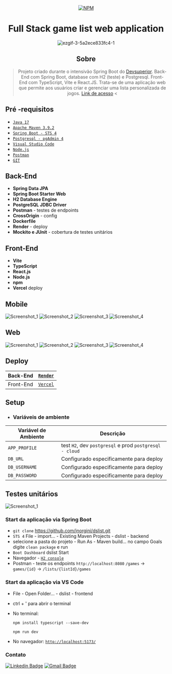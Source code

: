 <div align="center">

[![NPM](https://img.shields.io/npm/l/react)](https://github.com/jnorgini/dslist/blob/master/LICENSE) 
</div>

<div align="center">

# Full Stack game list web application
<div align="center">

![ezgif-3-5a2ece833fc4-1](https://github.com/jnorgini/dslist/assets/114461353/e8693c5f-68ad-47be-9f1d-8d13bde57bdc)

</div>
</div>

<div align="center">

## Sobre

> Projeto criado durante o intensivão Spring Boot do [Devsuperior](https://github.com/devsuperior/).
> Back-End com Spring Boot, database com H2 (teste) e Postgresql. Front-End com TypeScript, Vite e React.JS. Trata-se de uma aplicação web que permite aos usuários criar e gerenciar uma lista personalizada de jogos.
> [Link de acesso](https://dslist.vercel.app/) <

</div>

##  Pré -requisitos

- [ `Java 17` ](https://www.oracle.com/java/technologies/javase/jdk17-archive-downloads.html)
- [ `Apache Maven 3.9.2` ](https://maven.apache.org/download.cgi)
- [ `Spring Boot - STS 4` ](https://spring.io/tools)
- [ `Postgresql - pgAdmin 4` ](https://www.postgresql.org/download/)
- [`Visual Studio Code`](https://code.visualstudio.com/)
- [ `Node.js`](https://nodejs.org/en)
- [`Postman`](https://www.postman.com/)
- [`GIT`](https://git-scm.com/download/win)

## Back-End
- **Spring Data JPA** 
- **Spring Boot Starter Web** 
- **H2 Database Engine**
- **PostgreSQL JDBC Driver**
- **Postman** - testes de endpoints 
- **CrossOrigin** - config
- **Dockerfile**
- **Render** - deploy
- **Mockito e JUnit** - cobertura de testes unitários

## Front-End
- **Vite** 
- **TypeScript**
- **React.js**
- **Node.js**
- **npm**
- **Vercel** deploy

## Mobile

![Screenshot_1](https://github.com/jnorgini/dslist/assets/114461353/00a66cb4-4b7c-4c4b-b6f2-48cdf125cb25)
![Screenshot_2](https://github.com/jnorgini/dslist/assets/114461353/c3dad200-6610-487e-958c-8e680b890769)
![Screenshot_3](https://github.com/jnorgini/dslist/assets/114461353/4ca5ab30-d348-493a-b4bc-a2112d14777f)
![Screenshot_4](https://github.com/jnorgini/dslist/assets/114461353/20ad4289-b941-4378-8a98-afbe415d5f4c)


## Web

![Screenshot_1](https://github.com/jnorgini/dslist/assets/114461353/76bec705-d79f-4f5b-9dfc-f8a398e095e1)
![Screenshot_2](https://github.com/jnorgini/dslist/assets/114461353/e903af71-f3b1-4219-92d6-f5f3f7f92474)
![Screenshot_3](https://github.com/jnorgini/dslist/assets/114461353/7f233bc2-8f32-47b5-b2ea-bf5ddf2d50c8)
![Screenshot_4](https://github.com/jnorgini/dslist/assets/114461353/50bc0b63-21f3-4c76-9bf2-cf8aa0393439)


## Deploy


| Back-End  | [``Render``](https://render.com/)                                                        |
|-----------|-----------------------------------------------------------------------|
| Front-End | [``Vercel``](https://vercel.com/)                                                        |


## Setup

- ### Variáveis de ambiente

| Variável de Ambiente  | Descrição                                                                      |
|-----------------------|--------------------------------------------------------------------------------|
| `APP_PROFILE`          | test `H2`, dev `postgresql` e prod `postgresql - cloud` |
| `DB_URL`          | Configurado especificamente para deploy     |
| `DB_USERNAME`         | Configurado especificamente para deploy               |
| `DB_PASSWORD`         | Configurado especificamente para deploy                   |

## Testes unitários

![Screenshot_1](https://github.com/jnorgini/dslist/assets/114461353/96a7b543-451f-46bb-84af-84286eea0da1)

### Start da aplicação via Spring Boot
- `git clone` https://github.com/jnorgini/dslist.git
- `STS 4` File - import... - Existing Maven Projects - dslist - backend
- selecione a pasta do projeto - Run As - Maven build... no campo Goals digite `clean package` e run
- `Boot Dashboard` dslist Start
- Navegador - [`H2 console`](http://localhost:8080/h2-console/)
- Postman - teste os endpoints `http://localhost:8080` `/games` -> `games/{id}` -> `/lists/{listId}/games`

### Start da aplicação via VS Code
- File - Open Folder... - dslist - frontend
- ctrl + ' para abrir o terminal
- No terminal:
  ```
  npm install typescript --save-dev
  ```

  ```
  npm run dev
  ```
- No navegador:
  [``http://localhost:5173/``](http://localhost:5173/)

### Contato
[![Linkedin Badge](https://img.shields.io/badge/-LinkedIn-6633cc?style=flat-square&logo=Linkedin&logoColor=white&link=https://www.linkedin.com/in/juliana-norgini)](https://www.linkedin.com/in/juliana-norgini)
[![Gmail Badge](https://img.shields.io/badge/-jnorgini@gmail.com-6633cc?style=flat-square&logo=Gmail&logoColor=white&link=mailto:jnorgini@gmail.com)](mailto:jnorgini@gmail.com)
